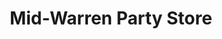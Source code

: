 ---
title: "Mid-Warren Party Store"
url: /garden-city/mid-warren-party-store/
shop: Lebensmittel
---
